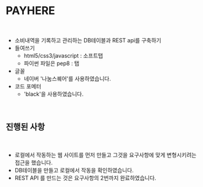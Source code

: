 # PAYHERE

<br>

- 소비내역을 기록하고 관리하는 DB테이블과 REST api를 구축하기
- 들여쓰기
  - html5/css3/javascript : 소프트탭
  - 파이썬 파일은 pep8 : 탭
- 글꼴
  - 네이버 '나눔스퀘어'를 사용하였습니다.
- 코드 포메터
  - 'black'을 사용하였습니다.

<br>

## 진행된 사항

<br>

- 로컬에서 작동하는 웹 사이트를 먼저 만들고 그것을 요구사항에 맞게 변형시키려는 접근을 했습니다.
- DB테이블을 만들고 로컬에서 작동을 확인하였습니다.
- REST API 를 만드는 것은 요구사항의 2번까지 완료하였습니다.

<br>

